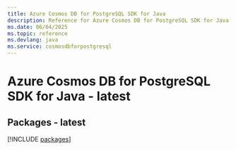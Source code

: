 ```yaml
---
title: Azure Cosmos DB for PostgreSQL SDK for Java
description: Reference for Azure Cosmos DB for PostgreSQL SDK for Java
ms.date: 06/04/2025
ms.topic: reference
ms.devlang: java
ms.service: cosmosdbforpostgresql
---
```

# Azure Cosmos DB for PostgreSQL SDK for Java - latest
## Packages - latest
[!INCLUDE [packages](cosmos-db-for-postgresql-index.md)]